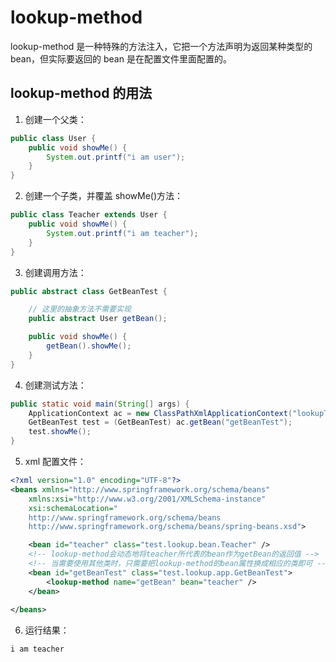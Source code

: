 # lookup-method

lookup-method 是一种特殊的方法注入，它把一个方法声明为返回某种类型的 bean，但实际要返回的 bean 是在配置文件里面配置的。

## lookup-method 的用法

1. 创建一个父类：

```java
public class User {
    public void showMe() {
        System.out.printf("i am user");
    }
}
```

2. 创建一个子类，并覆盖 showMe()方法：

```java
public class Teacher extends User {
    public void showMe() {
        System.out.printf("i am teacher");
    }
}
```

3. 创建调用方法：

```java
public abstract class GetBeanTest {

    // 这里的抽象方法不需要实现
    public abstract User getBean();

    public void showMe() {
        getBean().showMe();
    }
}
```

4. 创建测试方法：

```java
public static void main(String[] args) {
    ApplicationContext ac = new ClassPathXmlApplicationContext("lookupTest.xml");
    GetBeanTest test = (GetBeanTest) ac.getBean("getBeanTest");
    test.showMe();
}
```

5. xml 配置文件：

```xml
<?xml version="1.0" encoding="UTF-8"?>
<beans xmlns="http://www.springframework.org/schema/beans"
    xmlns:xsi="http://www.w3.org/2001/XMLSchema-instance"
    xsi:schemaLocation="
    http://www.springframework.org/schema/beans
    http://www.springframework.org/schema/beans/spring-beans.xsd">

    <bean id="teacher" class="test.lookup.bean.Teacher" />
    <!-- lookup-method会动态地将teacher所代表的bean作为getBean的返回值 -->
    <!-- 当需要使用其他类时，只需要把lookup-method的bean属性换成相应的类即可 -->
    <bean id="getBeanTest" class="test.lookup.app.GetBeanTest">
        <lookup-method name="getBean" bean="teacher" />
    </bean>
　　
</beans>
```

6. 运行结果：

```
i am teacher
```
